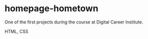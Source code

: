 # homepage-hometown

One of the first projects during the course at Digital Career Institute.

HTML, CSS
